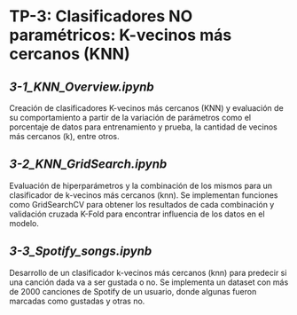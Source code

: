 # TP-3: Clasificadores NO paramétricos: K-vecinos más cercanos  (KNN)

## *3-1_KNN_Overview.ipynb*
Creación de clasificadores K-vecinos más cercanos (KNN) y evaluación de su comportamiento a partir de la variación de parámetros como el porcentaje de datos para entrenamiento y prueba, la cantidad de vecinos más cercanos (k), entre otros.

## *3-2_KNN_GridSearch.ipynb*
Evaluación de hiperparámetros y la combinación de los mismos para un clasificador de k-vecinos más cercanos (knn). Se implementan funciones como GridSearchCV para obtener los resultados de cada combinación y validación cruzada K-Fold para encontrar influencia de los datos en el modelo.

## *3-3_Spotify_songs.ipynb*
Desarrollo de un clasificador k-vecinos más cercanos (knn) para predecir si una canción dada va a ser gustada o no. Se implementa un dataset con más de 2000 canciones de Spotify de un usuario, donde algunas fueron marcadas como gustadas y otras no.
